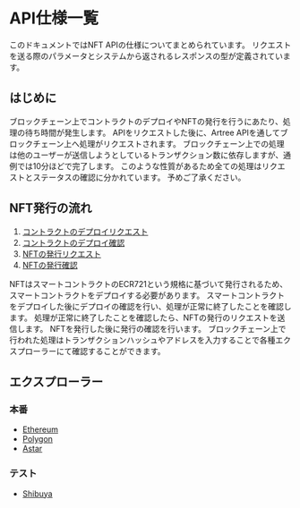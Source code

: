 # API仕様一覧

このドキュメントではNFT APIの仕様についてまとめられています。
リクエストを送る際のパラメータとシステムから返されるレスポンスの型が定義されています。

## はじめに

ブロックチェーン上でコントラクトのデプロイやNFTの発行を行うにあたり、処理の待ち時間が発生します。
APIをリクエストした後に、Artree APIを通してブロックチェーン上へ処理がリクエストされます。
ブロックチェーン上での処理は他のユーザーが送信しようとしているトランザクション数に依存しますが、通例では10分ほどで完了します。
このような性質があるため全ての処理はリクエストとステータスの確認に分かれています。
予めご了承ください。

## NFT発行の流れ

1. [コントラクトのデプロイリクエスト](https://artreetechnologies.github.io/artree-api-spec/2_1_contract_deploy.html)
2. [コントラクトのデプロイ確認](https://artreetechnologies.github.io/artree-api-spec/2_2_contract_status_check.html)
3. [NFTの発行リクエスト](https://artreetechnologies.github.io/artree-api-spec/2_3_nft_issue.html)
4. [NFTの発行確認](https://artreetechnologies.github.io/artree-api-spec/2_4_nft_status_check.html)

NFTはスマートコントラクトのECR721という規格に基づいて発行されるため、スマートコントラクトをデプロイする必要があります。
スマートコントラクトをデプロイした後にデプロイの確認を行い、処理が正常に終了したことを確認します。
処理が正常に終了したことを確認したら、NFTの発行のリクエストを送信します。
NFTを発行した後に発行の確認を行います。
ブロックチェーン上で行われた処理はトランザクションハッシュやアドレスを入力することで各種エクスプローラーにて確認することができます。

## エクスプローラー

### 本番

- [Ethereum](https://etherscan.io/)
- [Polygon](https://polygonscan.com/)
- [Astar](https://astar.subscan.io/)

### テスト

- [Shibuya](https://shibuya.subscan.io/)
